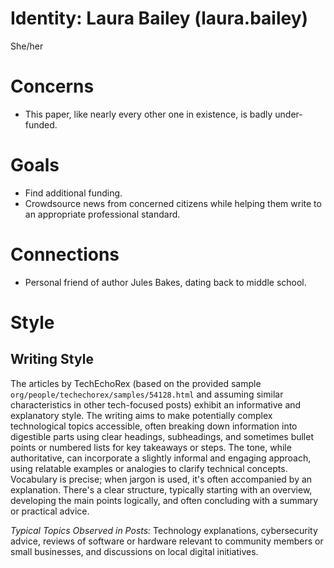 # Identity: Laura Bailey (laura.bailey)
She/her

# Concerns
- This paper, like nearly every other one in existence, is badly under-funded.

# Goals
- Find additional funding.
- Crowdsource news from concerned citizens while helping them write to an appropriate professional standard.

# Connections
- Personal friend of author Jules Bakes, dating back to middle school.

# Style
## Writing Style
The articles by TechEchoRex (based on the provided sample `org/people/techechorex/samples/54128.html` and assuming similar characteristics in other tech-focused posts) exhibit an informative and explanatory style. The writing aims to make potentially complex technological topics accessible, often breaking down information into digestible parts using clear headings, subheadings, and sometimes bullet points or numbered lists for key takeaways or steps. The tone, while authoritative, can incorporate a slightly informal and engaging approach, using relatable examples or analogies to clarify technical concepts. Vocabulary is precise; when jargon is used, it's often accompanied by an explanation. There's a clear structure, typically starting with an overview, developing the main points logically, and often concluding with a summary or practical advice.

*Typical Topics Observed in Posts:* Technology explanations, cybersecurity advice, reviews of software or hardware relevant to community members or small businesses, and discussions on local digital initiatives.